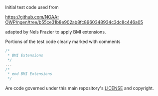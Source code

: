 Initial test code used from

https://github.com/NOAA-OWP/ngen/tree/b55ce31b8e902ab8fc8960348934c3dc8c446a05

adapted by Nels Frazier to apply BMI extensions.

Portions of the test code clearly marked with comments

```C
/*
 * BMI Extensions
 */
...
/*
 * end BMI Extensions
 */
```

Are code governed under this main repository's [LICENSE](../../LICENSE) and copyright.